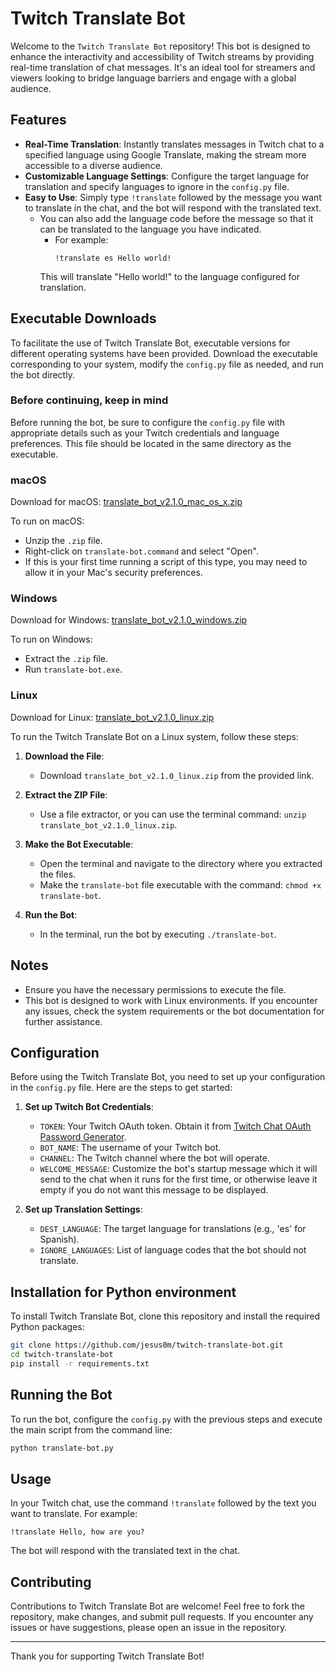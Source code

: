 
# Twitch Translate Bot

Welcome to the `Twitch Translate Bot` repository! This bot is designed to enhance the interactivity and accessibility of Twitch streams by providing real-time translation of chat messages. It's an ideal tool for streamers and viewers looking to bridge language barriers and engage with a global audience.

## Features

- **Real-Time Translation**: Instantly translates messages in Twitch chat to a specified language using Google Translate, making the stream more accessible to a diverse audience.
- **Customizable Language Settings**: Configure the target language for translation and specify languages to ignore in the `config.py` file.
- **Easy to Use**: Simply type `!translate` followed by the message you want to translate in the chat, and the bot will respond with the translated text.
  - You can also add the language code before the message so that it can be translated to the language you have indicated. 
    - For example: 
      ```
      !translate es Hello world!
      ```
    This will translate "Hello world!" to the language configured for translation.


## Executable Downloads

To facilitate the use of Twitch Translate Bot, executable versions for different operating systems have been provided. Download the executable corresponding to your system, modify the `config.py` file as needed, and run the bot directly.

### Before continuing, keep in mind
Before running the bot, be sure to configure the `config.py` file with appropriate details such as your Twitch credentials and language preferences. This file should be located in the same directory as the executable.

### macOS

Download for macOS: [translate_bot_v2.1.0_mac_os_x.zip](https://github.com/jesus0m/twitch-translate-bot/releases/download/2.1.0/translate_bot_v2.1.0_mac_os_x.zip)

To run on macOS:
- Unzip the `.zip` file.
- Right-click on `translate-bot.command` and select "Open".
- If this is your first time running a script of this type, you may need to allow it in your Mac's security preferences.

### Windows

Download for Windows: [translate_bot_v2.1.0_windows.zip](https://github.com/jesus0m/twitch-translate-bot/releases/download/2.1.0/translate_bot_v2.1.0_windows.zip)

To run on Windows:
- Extract the `.zip` file.
- Run `translate-bot.exe`.

### Linux

Download for Linux: [translate_bot_v2.1.0_linux.zip](https://github.com/jesus0m/twitch-translate-bot/releases/download/2.1.0/translate_bot_v2.1.0_linux.zip)

To run the Twitch Translate Bot on a Linux system, follow these steps:

1. **Download the File**:
   - Download `translate_bot_v2.1.0_linux.zip` from the provided link.

2. **Extract the ZIP File**:
   - Use a file extractor, or you can use the terminal command: `unzip translate_bot_v2.1.0_linux.zip`.

3. **Make the Bot Executable**:
   - Open the terminal and navigate to the directory where you extracted the files.
   - Make the `translate-bot` file executable with the command: `chmod +x translate-bot`.

4. **Run the Bot**:
   - In the terminal, run the bot by executing `./translate-bot`.

## Notes
- Ensure you have the necessary permissions to execute the file.
- This bot is designed to work with Linux environments. If you encounter any issues, check the system requirements or the bot documentation for further assistance.


## Configuration

Before using the Twitch Translate Bot, you need to set up your configuration in the `config.py` file. Here are the steps to get started:

1. **Set up Twitch Bot Credentials**:
   - `TOKEN`: Your Twitch OAuth token. Obtain it from [Twitch Chat OAuth Password Generator](https://twitchapps.com/tmi/).
   - `BOT_NAME`: The username of your Twitch bot.
   - `CHANNEL`: The Twitch channel where the bot will operate.
   - `WELCOME_MESSAGE`: Customize the bot's startup message which it will send to the chat when it runs for the first time, or otherwise leave it empty if you do not want this message to be displayed.

2. **Set up Translation Settings**:
   - `DEST_LANGUAGE`: The target language for translations (e.g., 'es' for Spanish).
   - `IGNORE_LANGUAGES`: List of language codes that the bot should not translate.

## Installation for Python environment

To install Twitch Translate Bot, clone this repository and install the required Python packages:

```bash
git clone https://github.com/jesus0m/twitch-translate-bot.git
cd twitch-translate-bot
pip install -r requirements.txt
```

## Running the Bot

To run the bot, configure the `config.py` with the previous steps and execute the main script from the command line:

```bash
python translate-bot.py
```

## Usage

In your Twitch chat, use the command `!translate` followed by the text you want to translate. For example:

```
!translate Hello, how are you?
```

The bot will respond with the translated text in the chat.

## Contributing

Contributions to Twitch Translate Bot are welcome! Feel free to fork the repository, make changes, and submit pull requests. If you encounter any issues or have suggestions, please open an issue in the repository.

---

Thank you for supporting Twitch Translate Bot!
